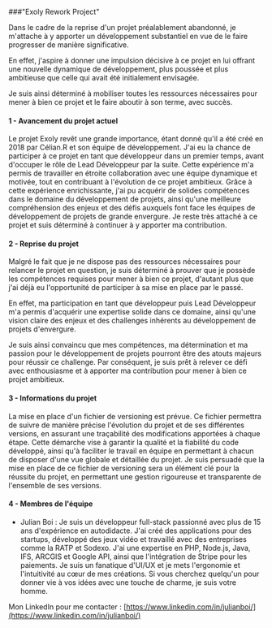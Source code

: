 ###"Exoly Rework Project"

Dans le cadre de la reprise d'un projet préalablement abandonné, je m'attache à y apporter un développement substantiel en vue de le faire progresser de manière significative. 

En effet, j'aspire à donner une impulsion décisive à ce projet en lui offrant une nouvelle dynamique de développement, plus poussée et plus ambitieuse que celle qui avait été initialement envisagée. 

Je suis ainsi déterminé à mobiliser toutes les ressources nécessaires pour mener à bien ce projet et le faire aboutir à son terme, avec succès.

#### 1 - Avancement du projet actuel

Le projet Exoly revêt une grande importance, étant donné qu'il a été créé en 2018 par Célian.R et son équipe de développement. J'ai eu la chance de participer à ce projet en tant que développeur dans un premier temps, avant d'occuper le rôle de Lead Développeur par la suite. Cette expérience m'a permis de travailler en étroite collaboration avec une équipe dynamique et motivée, tout en contribuant à l'évolution de ce projet ambitieux. Grâce à cette expérience enrichissante, j'ai pu acquérir de solides compétences dans le domaine du développement de projets, ainsi qu'une meilleure compréhension des enjeux et des défis auxquels font face les équipes de développement de projets de grande envergure. Je reste très attaché à ce projet et suis déterminé à continuer à y apporter ma contribution.

#### 2 - Reprise du projet

Malgré le fait que je ne dispose pas des ressources nécessaires pour relancer le projet en question, je suis déterminé à prouver que je possède les compétences requises pour mener à bien ce projet, d'autant plus que j'ai déjà eu l'opportunité de participer à sa mise en place par le passé. 

En effet, ma participation en tant que développeur puis Lead Développeur m'a permis d'acquérir une expertise solide dans ce domaine, ainsi qu'une vision claire des enjeux et des challenges inhérents au développement de projets d'envergure. 

Je suis ainsi convaincu que mes compétences, ma détermination et ma passion pour le développement de projets pourront être des atouts majeurs pour réussir ce challenge. Par conséquent, je suis prêt à relever ce défi avec enthousiasme et à apporter ma contribution pour mener à bien ce projet ambitieux.


#### 3 - Informations du projet

La mise en place d'un fichier de versioning est prévue. Ce fichier permettra de suivre de manière précise l'évolution du projet et de ses différentes versions, en assurant une traçabilité des modifications apportées à chaque étape. Cette démarche vise à garantir la qualité et la fiabilité du code développé, ainsi qu'à faciliter le travail en équipe en permettant à chacun de disposer d'une vue globale et détaillée du projet. Je suis persuadé que la mise en place de ce fichier de versioning sera un élément clé pour la réussite du projet, en permettant une gestion rigoureuse et transparente de l'ensemble de ses versions.

#### 4 - Membres de l'équipe

- Julian Boi : Je suis un développeur full-stack passionné avec plus de 15 ans d'expérience en autodidacte. J'ai créé des applications pour des startups, développé des jeux vidéo et travaillé avec des entreprises comme la RATP et Sodexo. J'ai une expertise en PHP, Node.js, Java, IFS, ARCGIS et Google API, ainsi que l'intégration de Stripe pour les paiements. Je suis un fanatique d'UI/UX et je mets l'ergonomie et l'intuitivité au cœur de mes créations. Si vous cherchez quelqu'un pour donner vie à vos idées avec une touche de charme, je suis votre homme.

Mon LinkedIn pour me contacter :    [https://www.linkedin.com/in/julianboi/](https://www.linkedin.com/in/julianboi/)
